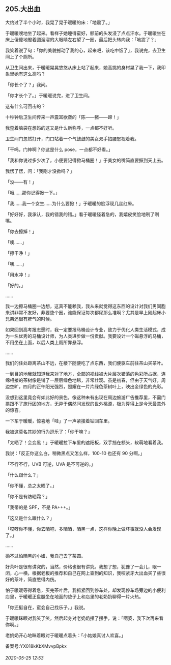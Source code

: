 ## 205.大出血
大约过了半个小时，我晃了晃于暖暖的床：「地震了。」


于暖暖嗖地坐了起来。看样子她睡得蛮好，额前的头发浸了点点汗水。于暖暖坐在床上傻傻地瞪着圆溜溜的大眼睛左右望了一圈，最后把头转向我：「地震了？」


我笑着说了句：「你的美貌撼动了我的心，起来吧，该吃中饭了」，我说完，去卫生间上了个厕所。


从卫生间出来，于暖暖晃晃悠悠从床上站了起来，她高挑的身材晃了我一下，我印象里她有这么高吗？


「你长个了？」我问。


「你才长个了。」于暖暖说完，进了卫生间。


这有什么可回击的？


十秒钟后卫生间传来一声震耳欲聋的「陈——猪——蹄！」


我歪着脑袋在想妈的这又是什么新称呼，一点都不好听。


卫生间门忽然打开，门口站着一个气鼓鼓的美女双手掐腰怒视着我。


「干吗，门神啊？你这是什么 pose，一点都不好看。」


「我和你说过多少次了，小便要记得掀马桶圈！」于美女的嘴简直要撅到天上去。


我愣了愣，问：「我刚才没掀吗？」


「没——有！」


「哦……那你记得掀一下。」


「我……我一个女生……为什么要掀！」于暖暖的脸浮现几丝红晕。


「好好好，我承认，我的错我的错。」看于暖暖怪着急的，我嬉皮笑脸地咧了咧嘴。


「你去擦掉！」


「噢……」


「擦干净！」


「噢……」


「用水冲！」


「好的。」


……


我一边擦马桶圈一边想，这真不能赖我，我从来就觉得这东西的设计对我们男同胞来讲非常不友好，非要垫个圈，谁能保证每次都尿那么准啊？尤其是早上刚起床小兄弟还很有脾气的时候。


如果回到高考报志愿时，我一定要报马桶设计专业，致力于优化人类生活模式，成为一名优秀的马桶设计师，为人类进步做一份贡献。我要设计一个磁悬浮的马桶，不用坐在上面，以后人类上厕所靠悬浮。


……


我们的住处距离茶山不远，在楼下随便吃了点东西，我们便驱车前往茶山买茶叶。


一到目的地我就知道我来对了地方，全部的视线被大片层次错落的色彩所占据，连绵相接的茶树像是铺了一层层绿色地毯，非常壮观。虽是初春，但由于天气好，周边空旷，四月的正午阳光强烈，照耀在一片片绿色茶树叶上，映出金绿色的光彩。


没想到这里竟会有如此好的景色，像这种未有出现在周边旅游广告推荐里，不需门票跟不了旅行团的地方，无异于偶然间发现的世外桃源，极为算得上是今天最意外的惊喜。


一下车于暖暖，惊喜地「哇」了一声紧接着钻回车里。


我被这莫名其妙的行为逗乐了：「你干嘛？」


「太晒了！会变黑！」于暖暖拉下车里的遮阳板，双手挡在额头，软萌地看着我。


我说：「反正你这么白，稍微黑点又怎么样，100-10 也还有 90 分啊。」


「不行不行，UVB 可逆，UVA 是不可逆的。」


「什么跟什么？」


「你不懂，总之太晒了。」


「你不是有防晒霜？」


「我带的是 SPF，不是 PA+++。」


「这又是什么跟什么？」


「哎呀你不懂，你去晒吧，多晒晒，晒黑一点，这样你晚上做坏事就没人会发现了。」


……


拗不过怕晒黑的小妞，我自己去了茶圆。


好茶叶是很有讲究的，当然，价格也很有讲究。我想了想，犹豫了一会儿，眼一闭，心一横，根据老板的推荐和自己在网上查到的知识，我咬紧牙大出血买了些很好的茶叶，简直憋得内伤。


怕于暖暖等得着急，买完茶叶后，我抓紧回到停车处，却发现停车场旁边的小便利店里，于暖暖正盘腿坐在地面的垫子上和店里的老奶奶聊得一片火热。


「你还挺自在，蛮会自己找乐子。」我说。


于暖暖眯眼对我笑了笑，然后起身对老奶奶摆了摆手，说：「啊婆，我下次再来看你啊。」


老奶奶开心地眯着眼对于暖暖点着头：「小姑娘真讨人欢喜。」


备案号:YX018kKbXMvvpBpkx


###### 2020-05-25 12:53
